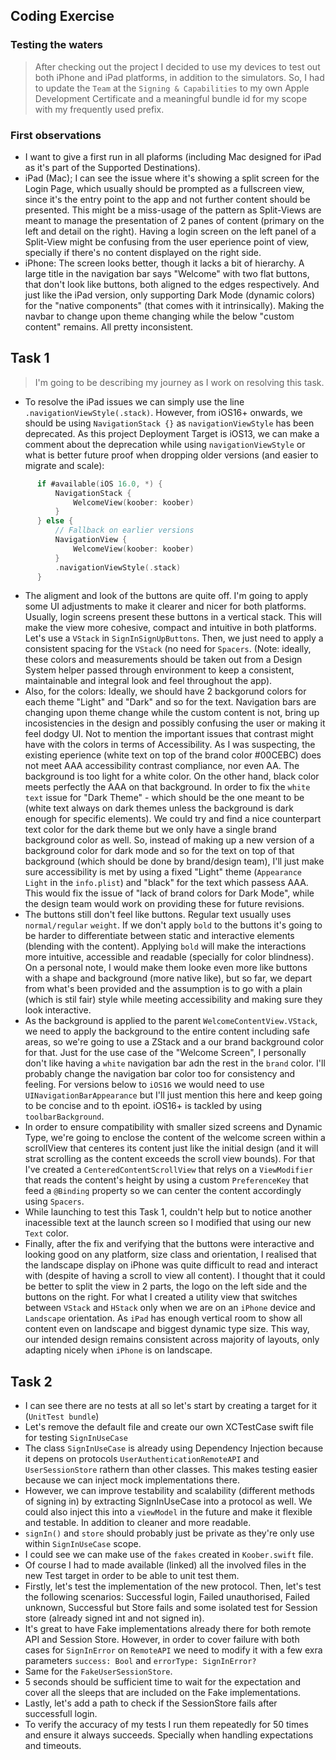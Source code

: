 ## Coding Exercise
### Testing the waters
> After checking out the project I decided to use my devices to test out both iPhone and iPad platforms, in addition to the simulators. So, I had to update the `Team` at the `Signing & Capabilities` to my own Apple Development Certificate and a meaningful bundle id for my scope with my frequently used prefix.

### First observations
* I want to give a first run in all plaforms (including Mac designed for iPad as it's part of the Supported Destinations).
* iPad (Mac); I can see the issue where it's showing a split screen for the Login Page, which usually should be prompted as a fullscreen view, since it's the entry point to the app and not further content should be presented. This might be a miss-usage of the pattern as Split-Views are meant to manage the presentation of 2 panes of content (primary on the left and detail on the right). Having a login screen on the left panel of a Split-View might be confusing from the user eperience point of view, specially if there's no content displayed on the right side.
* iPhone: The screen looks better, though it lacks a bit of hierarchy. A large title in the navigation bar says "Welcome" with two flat buttons, that don't look like buttons, both aligned to the edges respectively. And just like the iPad version, only supporting Dark Mode (dynamic colors) for the "native components" (that comes with it intrinsically). Making the navbar to change upon theme changing while the below "custom content" remains. All pretty inconsistent.

## Task 1
> I'm going to be describing my journey as I work on resolving this task.

* To resolve the iPad issues we can simply use the line `.navigationViewStyle(.stack)`. However, from iOS16+ onwards, we should be using `NavigationStack {}` as `navigationViewStyle` has been deprecated. As this project Deployment Target is iOS13, we can make a comment about the deprecation while using `navigationViewStyle` or what is better future proof when dropping older versions (and easier to migrate and scale):
```swift
      if #available(iOS 16.0, *) {
          NavigationStack {
              WelcomeView(koober: koober)
          }
      } else {
          // Fallback on earlier versions
          NavigationView {
              WelcomeView(koober: koober)
          }
          .navigationViewStyle(.stack)
      }
```
* The aligment and look of the buttons are quite off. I'm going to apply some UI adjustments to make it clearer and nicer for both platforms. Usually, login screens present these buttons in a vertical stack. This will make the view more cohesive, compact and intuitive in both platforms. Let's use a `VStack` in `SignInSignUpButtons`. Then, we just need to apply a consistent spacing for the `VStack` (no need for `Spacers`. (Note: ideally, these colors and measurements should be taken out from a Design System helper passed through environment to keep a consistent, maintainable and integral look and feel throughout the app).
* Also, for the colors: Ideally, we should have 2 backgorund colors for each theme "Light" and "Dark" and so for the text. Navigation bars are changing upon theme change while the custom content is not, bring up incosistencies in the design and possibly confusing the user or making it feel dodgy UI. Not to mention the important issues that contrast might have with the colors in terms of Accessibility. As I was suspecting, the existing eperience (white text on top of the brand color #00CEBC) does not meet AAA accessibility contrast compliance, nor even AA. The background is too light for a white color. On the other hand, black color meets perfectly the AAA on that background. In order to fix the `white text` issue for "Dark Theme" - which should be the one meant to be (white text always on dark themes unless the background is dark enough for specific elements). We could try and find a nice counterpart text color for the dark theme but we only have a single brand background color as well. So, instead of making up a new version of a background color for dark mode and so for the text on top of that background (which should be done by brand/design team), I'll just make sure accessibility is met by using a fixed "Light" theme (`Appearance Light` in the `info.plist`) and "black" for the text which passess AAA. This would fix the issue of "lack of brand colors for Dark Mode", while the design team would work on providing these for future revisions.
* The buttons still don't feel like buttons. Regular text usually uses `normal/regular` `weight`. If we don't apply `bold` to the buttons it's going to be harder to differentiate between static and interactive elements (blending with the content). Applying `bold` will make the interactions more intuitive, accessible and readable (specially for color blindness). On a personal note, I would make them looke even more like buttons with a shape and background (more native like), but so far, we depart from what's been provided and the assumption is to go with a plain (which is stil fair) style while meeting accessibility and making sure they look interactive.
* As the background is applied to the parent `WelcomeContentView.VStack`, we need to apply the background to the entire content including safe areas, so we're going to use a ZStack and a our brand background color for that. Just for the use case of the "Welcome Screen", I personally don't like having a `white` navigation bar adn the rest in the `brand` color. I'll probably change the navigation bar color too for consistency and feeling. For versions below to `iOS16` we would need to use `UINavigationBarAppearance` but I'll just mention this here and keep going to be concise and to th epoint. iOS16+ is tackled by using `toolbarBackground`.
* In order to ensure compatibility with smaller sized screens and Dynamic Type, we're going to enclose the content of the welcome screen within a scrollView that centeres its content just like the initial design (and it will strat scrolling as the content exceeds the scroll view bounds). For that I've created a `CenteredContentScrollView` that relys on a `ViewModifier` that reads the content's height by using a custom `PreferenceKey` that feed a `@Binding` property so we can center the content accordingly using `Spacers`.
* While launching to test this Task 1, couldn't help but to notice another inacessible text at the launch screen so I modified that using our new `Text` color.
* Finally, after the fix and verifying that the buttons were interactive and looking good on any platform, size class and orientation, I realised that the landscape display on iPhone was quite difficult to read and interact with (despite of having a scroll to view all content). I thought that it could be better to split the view in 2 parts, the logo on the left side and the buttons on the right. For what I created a utility view that switches between `VStack` and `HStack` only when we are on an `iPhone` device and `Landscape` orientation. As `iPad` has enough vertical room to show all content even on landscape and biggest dynamic type size. This way, our intended design remains consistent across majority of layouts, only adapting nicely when `iPhone` is on landscape.
## Task 2
- I can see there are no tests at all so let's start by creating a target for it (`UnitTest bundle`)
- Let's remove the default file and create our own XCTestCase swift file for testing `SignInUseCase`
- The class `SignInUseCase` is already using Dependency Injection because it depens on protocols `UserAuthenticationRemoteAPI` and `UserSessionStore` rathern than other classes. This makes testing easier because we can inject mock implementations there.
- However, we can improve testability and scalability (different methods of signing in) by extracting SignInUseCase into a protocol as well. We could also inject this into a `viewModel` in the future and make it flexible and testable. In addition to cleaner and more readable.
- `signIn()` and `store` should probably just be private as they're only use within `SignInUseCase` scope.
- I could see we can make use of the `fakes` created in `Koober.swift` file.
- Of course I had to made available (linked) all the involved files in the new Test target in order to be able to unit test them.
- Firstly, let's test the implementation of the new protocol. Then, let's test the following scenarios: Successful login, Failed unauthorised, Failed unknown, Successful but Store fails and some isolated test for Session store (already signed int and not signed in).
- It's great to have Fake implementations already there for both remote API and Session Store. However, in order to cover failure with both cases for `SignInError` on `RemoteAPI` we need to modify it with a few exra parameters `success: Bool` and `errorType: SignInError?`
- Same for the `FakeUserSessionStore`.
- 5 seconds should be sufficient time to wait for the expectation and cover all the sleeps that are included on the Fake implementations.
- Lastly, let's add a path to check if the SessionStore fails after successfull login.
- To verify the accuracy of my tests I run them repeatedly for 50 times and ensure it always succeeds. Specially when handling expectations and timeouts.
